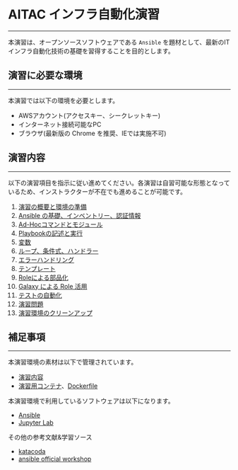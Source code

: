 # AITAC インフラ自動化演習
---
本演習は、オープンソースソフトウェアである `Ansible` を題材として、最新のITインフラ自動化技術の基礎を習得することを目的とします。

## 演習に必要な環境
---
本演習では以下の環境を必要とします。

- AWSアカウント(アクセスキー、シークレットキー)
- インターネット接続可能なPC
- ブラウザ(最新版の Chrome を推奨、IEでは実施不可)

## 演習内容
---
以下の演習項目を指示に従い進めてください。各演習は自習可能な形態となっているため、インストラクターが不在でも進めることが可能です。

1. [演習の概要と環境の準備](01_overview_and_prepare_ec2.md)
2. [Ansible の基礎、インベントリー、認証情報](02_inv_cred.md)
3. [Ad-Hocコマンドとモジュール](03_adhoc_modules.md)
4. [Playbookの記述と実行](04_playbook.md)
5. [変数](05_variables.md)
6. [ループ、条件式、ハンドラー](06_loop_condition.md)
7. [エラーハンドリング](07_block_reduce.md)
8. [テンプレート](08_template.md)
9. [Roleによる部品化](09_role.md)
10. [Galaxy による Role 活用](10_galaxy.md)
11. [テストの自動化](11_testing.md)
12. [演習問題](12_exercises.md)
13. [演習環境のクリーンアップ](13_cleanup.md)

## 補足事項
---
本演習環境の素材は以下で管理されています。

- [演習内容](https://github.com/irixjp/aitac-automation-handson)
- [演習用コンテナ](https://hub.docker.com/r/irixjp/aitac-automation-jupyter)、[Dockerfile](https://github.com/irixjp/aitac-automation-jupyter-docker)


本演習環境で利用しているソフトウェアは以下になります。

- [Ansible](https://github.com/ansible/ansible)
- [Jupyter Lab](https://github.com/jupyterlab/jupyterlab)


その他の参考文献&学習ソース

- [katacoda](https://www.katacoda.com/irixjp)
- [ansible official workshop](https://github.com/ansible/workshops)
